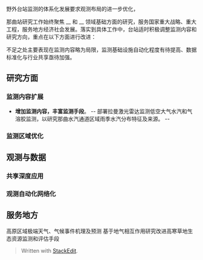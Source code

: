 野外台站监测的体系化发展要求观测布局的进一步优化，

那曲站研究工作始终聚焦 __ 和 __ 领域基础方面的研究，服务国家重大战略、重大工程，服务地方经济社会发展。落实到具体工作中，台站适时积极调整监测内容和研究方向，重点在以下方面进行改进：

不足之处主要表现在监测内容略为局限，监测基础设施自动化程度有待提高、数据标准化与行业共享亟待加强。
## 研究方面
### 监测内容扩展
- **增加监测内容，丰富监测手段**。
-- 部署拉曼激光雷达监测低空大气水汽和气溶胶监测，以研究那曲水汽通道区域雨季水汽分布特征及来源。
-- 
### 监测区域优化

## 观测与数据
### 共享深度应用
### 观测自动化网络化

## 服务地方
高原区域极端天气、气候事件机理及预测
基于地气相互作用研究改进高寒草地生态资源监测和评估手段

> Written with [StackEdit](https://stackedit.io/).
<!--stackedit_data:
eyJoaXN0b3J5IjpbLTQyNTUwMDQ5NCwxNjgzNzg2NzIwLC0xNj
MzMTA2NDI4LC0yMzM3MTcxMDksLTQyNzQ3MDAyMCwzODE3Mzk5
NjEsLTkyNjYyMzk1NCwyMDg3MTMxNjc3LDI3NTM0OTA3NywtOT
Y5NjAwMTQzLC0zNTU2MTEwNTcsLTExOTExMzEzNTksMTc5NjQ5
NTYzOCw3MzA5OTgxMTZdfQ==
-->